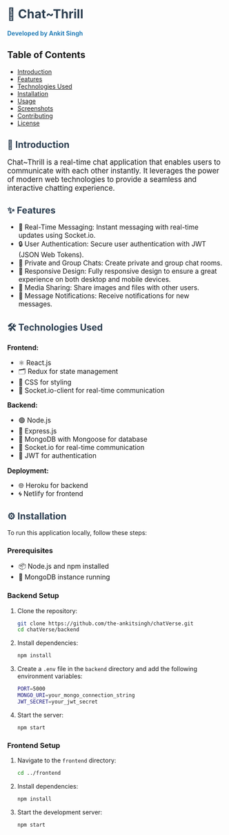 # <span style="color: #2c3e50;">💬 Chat~Thrill</span>

**<span style="color: #2980b9;">Developed by Ankit Singh</span>**

## Table of Contents

- [Introduction](#introduction)
- [Features](#features)
- [Technologies Used](#technologies-used)
- [Installation](#installation)
- [Usage](#usage)
- [Screenshots](#screenshots)
- [Contributing](#contributing)
- [License](#license)

## <span style="color: #2c3e50;" id="introduction">📖 Introduction</span>

<span style="font-size: 1.2em;">Chat~Thrill is a real-time chat application that enables users to communicate with each other instantly. It leverages the power of modern web technologies to provide a seamless and interactive chatting experience.</span>

## <span style="color: #2c3e50;" id="features">✨ Features</span>

<ul style="font-size: 1.1em;">
  <li>💬 Real-Time Messaging: Instant messaging with real-time updates using Socket.io.</li>
  <li>🔒 User Authentication: Secure user authentication with JWT (JSON Web Tokens).</li>
  <li>👥 Private and Group Chats: Create private and group chat rooms.</li>
  <li>📱 Responsive Design: Fully responsive design to ensure a great experience on both desktop and mobile devices.</li>
  <li>📎 Media Sharing: Share images and files with other users.</li>
  <li>🔔 Message Notifications: Receive notifications for new messages.</li>
</ul>

## <span style="color: #2c3e50;" id="technologies-used">🛠️ Technologies Used</span>

<span style="font-size: 1.1em;">
  <strong>Frontend:</strong>
  <ul>
    <li>⚛️ React.js</li>
    <li>🗂️ Redux for state management</li>
    <li>🎨 CSS for styling</li>
    <li>📡 Socket.io-client for real-time communication</li>
  </ul>
  <strong>Backend:</strong>
  <ul>
    <li>🟢 Node.js</li>
    <li>🚀 Express.js</li>
    <li>🍃 MongoDB with Mongoose for database</li>
    <li>📡 Socket.io for real-time communication</li>
    <li>🔑 JWT for authentication</li>
  </ul>
  <strong>Deployment:</strong>
  <ul>
    <li>🌐 Heroku for backend</li>
    <li>🌀 Netlify for frontend</li>
  </ul>
</span>

## <span style="color: #2c3e50;" id="installation">⚙️ Installation</span>

To run this application locally, follow these steps:

### Prerequisites

<ul style="font-size: 1.1em;">
  <li>📦 Node.js and npm installed</li>
  <li>🍃 MongoDB instance running</li>
</ul>

### Backend Setup

1. Clone the repository:

    ```bash
    git clone https://github.com/the-ankitsingh/chatVerse.git
    cd chatVerse/backend
    ```

2. Install dependencies:

    ```bash
    npm install
    ```

3. Create a `.env` file in the `backend` directory and add the following environment variables:

    ```bash
    PORT=5000
    MONGO_URI=your_mongo_connection_string
    JWT_SECRET=your_jwt_secret
    ```

4. Start the server:

    ```bash
    npm start
    ```

### Frontend Setup

1. Navigate to the `frontend` directory:

    ```bash
    cd ../frontend
    ```

2. Install dependencies:

    ```bash
    npm install
    ```

3. Start the development server:

    ```bash
    npm start
